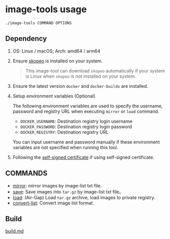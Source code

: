 # image-tools usage

```
./image-tools COMMAND OPTIONS
```

## Dependency

1. OS: Linux / macOS;
    Arch: amd64 / arm64
1. Ensure [skopeo](https://github.com/containers/skopeo) is installed on your system.
    > This image-tool can download `skopeo` automatically if your system is Linux when `skopeo` is not installed on your system.
1. Ensure the latest version `docker` and `docker-buildx` are installed.
1. Setup environment variables (Optional)

    The following environment variables are used to specify the username, password and registry URL when executing `mirror` or `load` command.

    - `DOCKER_USERNAME`: Destination registry login username
    - `DOCKER_PASSWORD`: Destination registry login password
    - `DOCKER_REGISTRY`: Destination registry URL

    You can input username and password manually if these environment variables are not specified when running this tool.
1. Following the [self-signed certificate](./self-signed-ssl.md) if using self-signed certificate.

## COMMANDS

- [mirror](./mirror.md): mirror images by image-list txt file.
- [save](./save.md): Save images into `tar.gz` by image-list txt file。
- [load](./load.md): (Air-Gap) Load `tar.gz` archive, load images to private registry.
- [convert-list](./convert-list.md): Convert image list format.

## Build

[build.md](./build.md)
